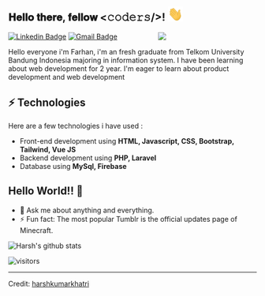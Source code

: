 <h2> 𝐇𝐞𝐥𝐥𝐨 𝐭𝐡𝐞𝐫𝐞, 𝐟𝐞𝐥𝐥𝐨𝐰 <𝚌𝚘𝚍𝚎𝚛𝚜/>! <img src="https://raw.githubusercontent.com/ABSphreak/ABSphreak/master/gifs/Hi.gif" width="30px"></h2>

<img align='right' src='https://c.tenor.com/-z2KfO5zAckAAAAM/hello-there-baby-yoda.gif' width='200"'>

[![Linkedin Badge](https://img.shields.io/badge/-pratamafarhan10-blue?style=flat-square&logo=Linkedin&logoColor=white&link=https://www.linkedin.com/in/farhan-pratama-3aa99717a/)](https://www.linkedin.com/in/farhan-pratama-3aa99717a/)
[![Gmail Badge](https://img.shields.io/badge/-pratamafarhan10@gmail.com-c14438?style=flat-square&logo=Gmail&logoColor=white&link=mailto:pratamafarhan10@gmail.com)](mailto:mailharshkhatri@gmail.com)

Hello everyone i'm Farhan, i'm an fresh graduate from Telkom University Bandung Indonesia majoring in information system. I have been learning about web development for 2 year. I'm eager to learn about product development and web development
<!-- ## 👯 Communities
* DSC Lead
* Mentor at HackItShipIt(MLH), Hack for the people, HackinCodes
* Microsoft Student Learn Ambassador(MSP/MLSA)
* Deeplearning.ai event ambassador
* Management Team Lead at Voice Of Code
* CSE Club at CPU
* CamPus Ambassador at Coding Ninja and Humanity Welfare Council
* Internshala Student Partner-16 -->
## ⚡ Technologies
Here are a few technologies i have used :
- Front-end development using **HTML, Javascript, CSS, Bootstrap, Tailwind, Vue JS**
- Backend development using **PHP, Laravel**
- Database using **MySql, Firebase**
## Hello World!! 🤔
- 💬 Ask me about anything and everything.
- ⚡ Fun fact: The most popular Tumblr is the official updates page of Minecraft.

![Harsh's github stats](https://github-readme-stats.vercel.app/api?username=pratamafarhan10&hide=["issues"]&show_icons=true)

![visitors](https://visitor-badge.glitch.me/badge?page_id=pratamafarhan10.pratamafarhan10)

----
Credit: [harshkumarkhatri](https://github.com/harshkumarkhatri)

<!--
**pratamafarhan10/pratamafarhan10** is a ✨ _special_ ✨ repository because its `README.md` (this file) appears on your GitHub profile.

Here are some ideas to get you started:

- 🔭 I’m currently working on ...
- 🌱 I’m currently learning ...
- 👯 I’m looking to collaborate on ...
- 🤔 I’m looking for help with ...
- 💬 Ask me about ...
- 📫 How to reach me: ...
- 😄 Pronouns: ...
- ⚡ Fun fact: ...
-->
